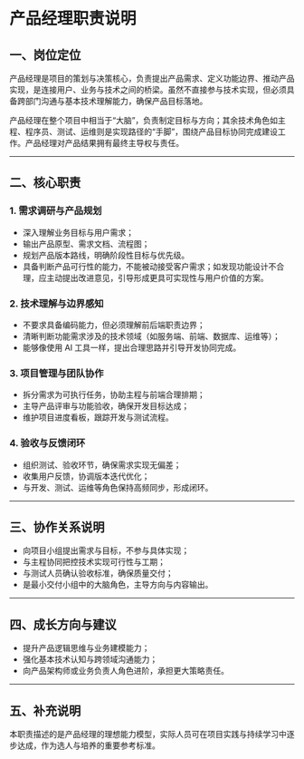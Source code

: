 # 产品经理职责说明

## 一、岗位定位

产品经理是项目的策划与决策核心，负责提出产品需求、定义功能边界、推动产品实现，是连接用户、业务与技术之间的桥梁。虽然不直接参与技术实现，但必须具备跨部门沟通与基本技术理解能力，确保产品目标落地。

产品经理在整个项目中相当于“大脑”，负责制定目标与方向；其余技术角色如主程、程序员、测试、运维则是实现路径的“手脚”，围绕产品目标协同完成建设工作。产品经理对产品结果拥有最终主导权与责任。

---

## 二、核心职责

### 1. 需求调研与产品规划
- 深入理解业务目标与用户需求；
- 输出产品原型、需求文档、流程图；
- 规划产品版本路线，明确阶段性目标与优先级。
- 具备判断产品可行性的能力，不能被动接受客户需求；如发现功能设计不合理，应主动提出改进意见，引导形成更具可实现性与用户价值的方案。

### 2. 技术理解与边界感知
- 不要求具备编码能力，但必须理解前后端职责边界；
- 清晰判断功能需求涉及的技术领域（如服务端、前端、数据库、运维等）；
- 能够像使用 AI 工具一样，提出合理思路并引导开发协同完成。

### 3. 项目管理与团队协作
- 拆分需求为可执行任务，协助主程与前端合理排期；
- 主导产品评审与功能验收，确保开发目标达成；
- 维护项目进度看板，跟踪开发与测试流程。

### 4. 验收与反馈闭环
- 组织测试、验收环节，确保需求实现无偏差；
- 收集用户反馈，协调版本迭代优化；
- 与开发、测试、运维等角色保持高频同步，形成闭环。

---

## 三、协作关系说明

- 向项目小组提出需求与目标，不参与具体实现；
- 与主程协同把控技术实现可行性与工期；
- 与测试人员确认验收标准，确保质量交付；
- 是最小交付小组中的大脑角色，主导方向与内容输出。

---

## 四、成长方向与建议

- 提升产品逻辑思维与业务建模能力；
- 强化基本技术认知与跨领域沟通能力；
- 向产品架构师或业务负责人角色进阶，承担更大策略责任。

---

## 五、补充说明

本职责描述的是产品经理的理想能力模型，实际人员可在项目实践与持续学习中逐步达成，作为选人与培养的重要参考标准。

